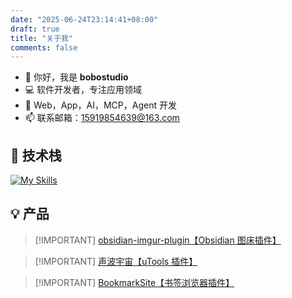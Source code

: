 ```yaml
---
date: "2025-06-24T23:14:41+08:00"
draft: true
title: "关于我"
comments: false
---
```


- 👋 你好，我是 **bobostudio**
- 💻 软件开发者，专注应用领域
- 🤖 Web，App，AI，MCP，Agent 开发
- 📫 联系邮箱：15919854639@163.com

## 🔨 技术栈

[![My Skills](https://skillicons.dev/icons?i=ts,nodejs,python,react,nextjs,tailwind,nestjs,golang,vscode,ubuntu,docker,prisma,postgres,redis,supabase)](https://skillicons.dev)

## 💡 产品

> [!IMPORTANT] [obsidian-imgur-plugin【Obsidian 图床插件】](https://github.com/bobostudio/obsidian-imgur-plugin)

> [!IMPORTANT] [声波宇宙【uTools 插件】](https://www.u-tools.cn/plugins/detail/%E5%A3%B0%E6%B3%A2%E5%AE%87%E5%AE%99/)

> [!IMPORTANT] [BookmarkSite【书签浏览器插件】](https://chromewebstore.google.com/detail/bookmarksite/eogkgndkljbnkkkfohjbgcohgkaokipa?hl=zh-CN&utm_source=ext_sidebar)
